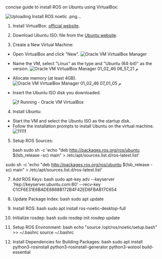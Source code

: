 concise guide to install ROS on Ubuntu using VirtualBox:

![Uploading Install ROS noetic .png…]()

1. Install VirtualBox: [official website](https://www.virtualbox.org/).

2. Download Ubuntu ISO: file from the [Ubuntu website](https://ubuntu.com/download/desktop).

3. Create a New Virtual Machine:
- Open VirtualBox and click "New".
  ![Oracle VM VirtualBox Manager ](https://github.com/user-attachments/assets/0db60ac6-9934-4aed-8a98-074a469d7c8c)

- Name the VM, select "Linux" as the type and "Ubuntu (64-bit)" as the version.
  ![Oracle VM VirtualBox Manager 01_02_46 06_57_21 م](https://github.com/user-attachments/assets/e3ea251e-ff98-41db-afb9-7d01fd052fd9)

- Allocate memory (at least 4GB).
  ![Oracle VM VirtualBox Manager 01_02_46 07_01_05 م](https://github.com/user-attachments/assets/b0f845b1-038e-4900-8368-aa25a9080e13)

- Insert the Ubuntu ISO disk you downloaded.
  
  ![f  Running  - Oracle VM VirtualBox ](https://github.com/user-attachments/assets/e3078d80-5508-47f3-8182-6a5dc2b74483)


4. Install Ubuntu:
- Start the VM and select the Ubuntu ISO as the startup disk.
- Follow the installation prompts to install Ubuntu on the virtual machine.
![11111](https://github.com/user-attachments/assets/c337e0bf-dd74-44c8-88f5-9fda654b32b3)


5. Setup ROS Sources:
   
   bash
   sudo sh -c 'echo "deb http://packages.ros.org/ros/ubuntu $(lsb_release -sc) main" > /etc/apt/sources.list.d/ros-latest.list'
   
sudo sh -c 'echo "deb http://packages.ros.org/ros/ubuntu $(lsb_release -sc) main" > /etc/apt/sources.list.d/ros-latest.list'    

7. Add ROS Keys:
   bash
   sudo apt-key adv --keyserver 'hkp://keyserver.ubuntu.com:80' --recv-key C1CF6E31E6BADE8868B172B4F42ED6FBAB17C654
   

8. Update Package Index:
   bash
   sudo apt update
   

9. Install ROS:
   bash
   sudo apt install ros-noetic-desktop-full
   

10. Initialize rosdep:
    bash
    sudo rosdep init
    rosdep update
    

11. Setup ROS Environment:
    bash
    echo "source /opt/ros/noetic/setup.bash" >> ~/.bashrc
    source ~/.bashrc
12. Install Dependencies for Building Packages:
    bash
    sudo apt install python3-rosinstall python3-rosinstall-generator python3-wstool build-essential
    

